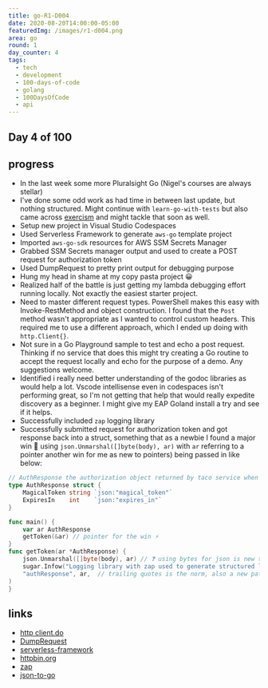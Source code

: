 ```yaml
---
title: go-R1-D004
date: 2020-08-20T14:00:00-05:00
featuredImg: /images/r1-d004.png
area: go
round: 1
day_counter: 4
tags:
  - tech
  - development
  - 100-days-of-code
  - golang
  - 100DaysOfCode
  - api
---
```

## Day 4 of 100

## progress

- In the last week some more Pluralsight Go (Nigel's courses are always stellar)
- I've done some odd work as had time in between last update, but nothing structured. Might continue with `learn-go-with-tests` but also came across [exercism](https://exercism.io/tracks/go) and might tackle that soon as well.
- Setup new project in Visual Studio Codespaces
- Used Serverless Framework to generate `aws-go` template project
- Imported `aws-go-sdk` resources for AWS SSM Secrets Manager
- Grabbed SSM Secrets manager output and used to create a POST request for authorization token
- Used DumpRequest to pretty print output for debugging purpose
- Hung my head in shame at my copy pasta project 😀
- Realized half of the battle is just getting my lambda debugging effort running locally. Not exactly the easiest starter project.
- Need to master different request types. PowerShell makes this easy with Invoke-RestMethod and object construction. I found that the `Post` method wasn't appropriate as I wanted to control custom headers. This required me to use a different approach, which I ended up doing with `http.Client{}`.
- Not sure in a Go Playground sample to test and echo a post request. Thinking if no service that does this might try creating a Go routine to accept the request locally and echo for the purpose of a demo. Any suggestions welcome.
- Identified i really need better understanding of the godoc libraries as would help a lot. Vscode intellisense even in codespaces isn't performing great, so I'm not getting that help that would really expedite discovery as a beginner. I might give my EAP Goland install a try and see if it helps.
- Successfully included `zap` logging library
- Successfully submitted request for authorization token and got response back into a struct, something that as a newbie I found a major win 🎉 using `json.Unmarshal([]byte(body), ar)` with `ar` referring to a pointer another win for me as new to pointers) being passed in like below:

```go
// AuthResponse the authorization object returned by taco service when doing fancy things
type AuthResponse struct {
	MagicalToken string `json:"magical_token"`
	ExpiresIn    int    `json:"expires_in"`
}

func main() {
	var ar AuthResponse
	getToken(&ar) // pointer for the win ⚡️
}
func getToken(ar *AuthResponse) {
	json.Unmarshal([]byte(body), ar) // ❓ using bytes for json is new to me. gotta learn more
	sugar.Infow("Logging library with zap used to generate structured logs",
	"authResponse", ar,  // trailing quotes is the norm, also a new pattern for me
)
}
```


## links

- [http client.do](https://golang.org/pkg/net/http/#Client.Do)
- [DumpRequest](https://golang.org/pkg/net/http/httputil/#DumpRequest)
- [serverless-framework](https://www.serverless.com/framework/docs/getting-started)
- [httpbin.org](https://httpbin.org)
- [zap](https://github.com/uber-go/zap)
- [json-to-go](https://mholt.github.io/json-to-go/)
